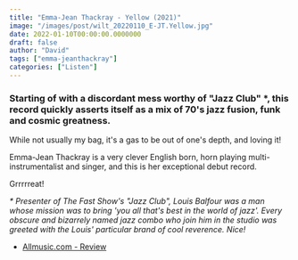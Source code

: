 ```yaml
---
title: "Emma-Jean Thackray - Yellow (2021)"
image: "/images/post/wilt_20220110_E-JT.Yellow.jpg"
date: 2022-01-10T00:00:00.0000000
draft: false
author: "David"
tags: ["emma-jeanthackray"]
categories: ["Listen"]
---
```

### Starting of with a discordant mess worthy of "Jazz Club" \*, this record quickly asserts itself as a mix of 70's jazz fusion, funk and cosmic greatness.

 While not usually my bag, it's a gas to be out of one's depth, and loving it!  

 Emma-Jean Thackray is a very clever English born, horn playing multi-instrumentalist and singer, and this is her exceptional debut record.

 Grrrrreat!

 *\* Presenter of The Fast Show's "Jazz Club", Louis Balfour was a man whose mission was to bring 'you all that's best in the world of jazz'.  Every obscure and bizarrely named jazz combo who join him in the studio was greeted with the Louis' particular brand of cool reverence. Nice!*

-  [Allmusic.com - Review](https://www.allmusic.com/album/yellow-mw0003518423)